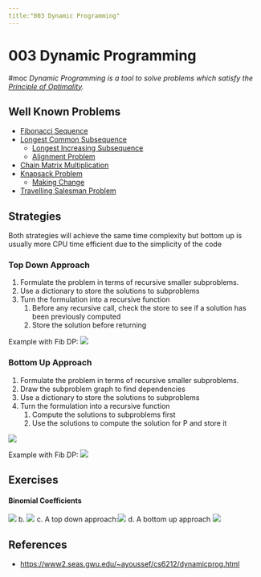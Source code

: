 ```yaml
---
title:"003 Dynamic Programming"
---
```

# 003 Dynamic Programming
#moc 
_Dynamic Programming is a tool to solve problems which satisfy the [Principle of Optimality](Notes/Principle%20of%20Optimality.md)._
## Well Known Problems
- [Fibonacci Sequence](Notes/Fibonacci%20Sequence.md)
- [Longest Common Subsequence](Notes/Longest%20Common%20Subsequence.md)
	- [Longest Increasing Subsequence](Notes/Longest%20Increasing%20Subsequence.md)
	- [Alignment Problem](Notes/Alignment%20Problem.md)
- [Chain Matrix Multiplication](Notes/Chain%20Matrix%20Multiplication.md)
- [Knapsack Problem](Notes/Knapsack%20Problem.md)
	- [Making Change](Notes/Making%20Change.md)
- [Travelling Salesman Problem](Notes/Travelling%20Salesman%20Problem.md)
## Strategies
Both strategies will achieve the same time complexity but bottom up is usually more CPU time efficient due to the simplicity of the code
### Top Down Approach
1. Formulate the problem in terms of recursive smaller subproblems.
2. Use a dictionary to store the solutions to subproblems
3. Turn the formulation into a recursive function
	1. Before any recursive call, check the store to see if a solution has been previously computed
	2. Store the solution before returning

Example with Fib DP:
![](https://i.imgur.com/zKdEyaU.png)

### Bottom Up Approach
1. Formulate the problem in terms of recursive smaller subproblems.
2. Draw the subproblem graph to find dependencies
3. Use a dictionary to store the solutions to subproblems
4. Turn the formulation into a recursive function
	1. Compute the solutions to subproblems first
	2. Use the solutions to compute the solution for P and store it

![](https://i.imgur.com/I2520pv.png)

Example with Fib DP:
![](https://i.imgur.com/0OgEhHu.png)

## Exercises
#### Binomial Coefficients 
![](https://i.imgur.com/FiqSnSZ.png)
b. ![](https://i.imgur.com/b6X5HDI.png)
c. A top down approach:![](https://i.imgur.com/J1XxTUV.png)
d. A bottom up approach ![](https://i.imgur.com/4zzRPuZ.png)

## References
- https://www2.seas.gwu.edu/~ayoussef/cs6212/dynamicprog.html
